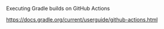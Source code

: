 Executing Gradle builds on GitHub Actions

https://docs.gradle.org/current/userguide/github-actions.html